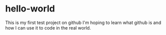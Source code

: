 # hello-world
This is my first test project on github
I'm hoping to learn what github is and how I can use it to code in the real world.
